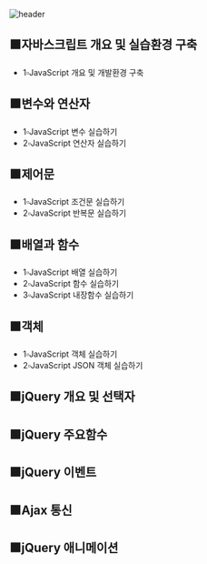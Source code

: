 ![header](https://capsule-render.vercel.app/api?type=rounded&color=auto&height=100&section=header&text=🖥Javascript%20수업예제🖥&fontSize=50)

## 🟫자바스크립트 개요 및 실습환경 구축
- 1▫JavaScript 개요 및 개발환경 구축

## 🟫변수와 연산자
- 1▫JavaScript 변수 실습하기
- 2▫JavaScript 연산자 실습하기

## 🟫제어문
- 1▫JavaScript 조건문 실습하기
- 2▫JavaScript 반복문 실습하기

## 🟫배열과 함수
- 1▫JavaScript 배열 실습하기
- 2▫JavaScript 함수 실습하기
- 3▫JavaScript 내장함수 실습하기

## 🟫객체
- 1▫JavaScript 객체 실습하기
- 2▫JavaScript JSON 객체 실습하기

## 🟫jQuery 개요 및 선택자

## 🟫jQuery 주요함수

## 🟫jQuery 이벤트

## 🟫Ajax 통신

## 🟫jQuery 애니메이션
